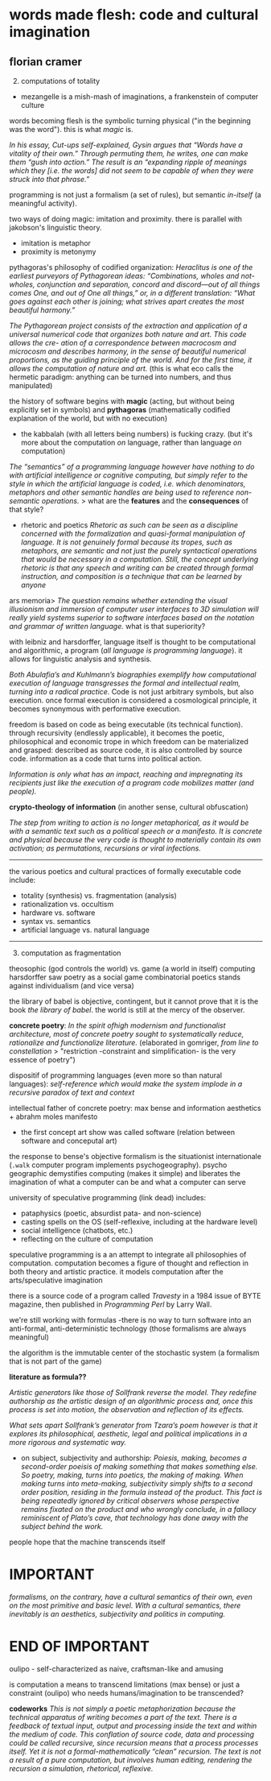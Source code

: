 # words made flesh: code and cultural imagination
## florian cramer

2. computations of totality

- mezangelle is a mish-mash of imaginations, a frankenstein of computer culture

words becoming flesh is the symbolic turning physical ("in the beginning was the word"). this is what *magic* is.

*In his essay, Cut-ups self-explained, Gysin argues that “Words have a vitality of their own.” Through permuting them, he writes, one can make them “gush into action.” The result is an “expanding ripple of meanings which they [i.e. the words] did not seem to be capable of when they were struck into that phrase.”*

programming is not just a formalism (a set of rules), but semantic *in-itself* (a meaningful activity).

two ways of doing magic: imitation and proximity. there is parallel with jakobson's linguistic theory.
- imitation is metaphor
- proximity is metonymy

pythagoras's philosophy of codified organization:
*Heraclitus is one of the earliest purveyors of Pythagorean ideas: “Combinations, wholes and not-wholes, conjunction and separation, concord and discord—out
of all things comes One, and out of One all things,” or, in a different translation: “What goes against each other is joining; what strives apart creates the most beautiful harmony.”*

*The Pythagorean project consists of the extraction and application of a universal numerical code that organizes both nature and art. This code allows the cre-
ation of a correspondence between macrocosm and microcosm and describes harmony, in the sense of beautiful numerical proportions, as the guiding principle of the world. And for the first time, it allows the computation of nature and art.* (this is what eco calls the hermetic paradigm: anything can be turned into numbers, and thus manipulated)

the history of software begins with **magic** (acting, but without being explicitly set in symbols) and **pythagoras** (mathematically codified explanation of the world, but with no execution)

- the kabbalah (with all letters being numbers) is fucking crazy. (but it's more about the computation *on* language, rather than language *on* computation)

*The “semantics” of a programming language however have nothing to do with artificial intelligence or cognitive computing, but simply refer to the style in which the artificial language is coded, i.e. which denominators, metaphors and other semantic handles are being used to reference non-semantic operations.* > what are the **features** and the **consequences** of that style?

- rhetoric and poetics
*Rhetoric as such can be seen as a discipline concerned with the formalization and quasi-formal manipulation of language. It is not genuinely formal because its tropes, such as metaphors, are semantic and not just the purely syntactical operations that would be necessary in a computation. Still, the concept underlying rhetoric is that any speech and writing can be created through formal instruction, and composition is a technique that can be learned by anyone*

ars memoria> *The question remains whether extending the visual illusionism and immersion of computer user interfaces to 3D simulation will really yield systems superior to software interfaces based on the notation and grammar of written language.* what is that superiority?

with leibniz and harsdorffer, language itself is thought to be computational and algorithmic, a program (*all language is programming language*). it allows for linguistic analysis and synthesis.

*Both Abulafia’s and Kuhlmann’s biographies exemplify how computational execution of language transgresses the formal and intellectual realm, turning into a radical practice.* Code is not just arbitrary symbols, but also execution. once formal execution is considered a cosmological principle, it becomes synonymous with performative execution.

freedom is based on code as being executable (its technical function). through recursivity (endlessly applicable), it becomes the poetic, philosophical and economic trope in which freedom can be materialized and grasped: described as source code, it is also controlled by source code. information as a code that turns into political action.

*Information is only what has an impact, reaching and impregnating its recipients just like the execution of a program code mobilizes matter (and people).*

**crypto-theology of information** (in another sense, cultural obfuscation)

*The step from writing to action is no longer metaphorical, as it would be with a semantic text such as a political speech or a manifesto. It is concrete and physical because the very code is thought to materially contain its own activation; as permutations, recursions or viral infections.*

---
the various poetics and cultural practices of formally executable code include:
- totality (synthesis) vs. fragmentation (analysis)
- rationalization vs. occultism
- hardware vs. software
- syntax vs. semantics
- artificial language vs. natural language
---

3. computation as fragmentation

theosophic (god controls the world) vs. game (a world in itself) computing
harsdorffer saw poetry as a social game
combinatorial poetics stands against individualism (and vice versa)

the library of babel is objective, contingent, but it cannot prove that it is the book *the library of babel*. the world is still at the mercy of the observer.

**concrete poetry**: *In the spirit ofhigh modernism and functionalist architecture, most of concrete poetry sought to systematically reduce, rationalize and functionalize literature.* (elaborated in gomriger, *from line to constellation* > "restriction -constraint and simplification- is the very essence of poetry")

dispositif of programming languages (even more so than natural languages): *self-reference which would make the system implode in a recursive paradox of text and context*

intellectual father of concrete poetry: max bense and information aesthetics + abrahm moles manifesto

- the first concept art show was called software (relation between software and conceputal art)

the response to bense's objective formalism is the situationist internationale (`.walk` computer program implements psychogeography). psycho geographic demystifies computing (makes it simple) and liberates the imagination of what a computer can be and what a computer can serve

university of speculative programming (link dead) includes:
- pataphysics (poetic, absurdist pata- and non-science)
- casting spells on the OS (self-reflexive, including at the hardware level)
- social intelligence (chatbots, etc.)
- reflecting on the culture of computation

speculative programming is a an attempt to integrate all philosophies of computation. computation becomes a figure of thought and reflection in both theory and artistic practice. it models computation after the arts/speculative imagination

there is a source code of a program called *Travesty* in a 1984 issue of BYTE magazine, then published in *Programming Perl* by Larry Wall.

we're still working with formulas -there is no way to turn software into an anti-formal, anti-deterministic technology (those formalisms are always meaningful)

the algorithm is the immutable center of the stochastic system (a formalism that is not part of the game)

**literature as formula??**

*Artistic generators like those of Sollfrank reverse the model. They redefine authorship as the artistic design of an algorithmic process and, once this process is set into motion, the observation and reflection of its effects.*

*What sets apart Sollfrank’s generator from Tzara’s poem however is that it explores its philosophical, aesthetic, legal and political implications in a more rigorous and systematic way.*

- on subject, subjectivity and authorship:
*Poiesis, making, becomes a second-order poeisis of making something that makes something else. So poetry, making, turns into poetics, the making of making. When making turns into meta-making, subjectivity simply shifts to a second order position, residing in the formula instead of the product. This fact is being repeatedly ignored by critical observers
whose perspective remains fixated on the product and who wrongly conclude, in a fallacy reminiscent of Plato’s cave, that technology has done away with the subject behind the work.*

people hope that the machine transcends itself

# IMPORTANT
*formalisms, on the contrary, have a cultural semantics of their own, even on the most primitive and basic level. With a cultural semantics, there inevitably is an aesthetics, subjectivity and politics in computing.*
# END OF IMPORTANT

oulipo - self-characterized as naive, craftsman-like and amusing

is computation a means to transcend limitations (max bense) or just a constraint (oulipo) who needs humans/imagination to be transcended?

**codeworks**
*This is not simply a poetic metaphorization because the technical apparatus of writing becomes a part of the text. There is a feedback of textual input, output and processing inside the text and within the medium of code. This conflation of source code, data and processing could be called recursive, since recursion means that a process processes itself. Yet it is not a formal-mathematically “clean” recursion. The text is not a result of a pure computation, but involves human editing, rendering the recursion a simulation, rhetorical, reflexive.*
